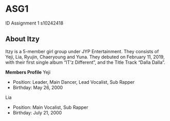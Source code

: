 # ASG1 
ID Assignment 1 s10242418

## About Itzy
Itzy is a 5-member girl group under JYP Entertainment. They consists of Yeji, Lia, Ryujin, Chaeryoung and Yuna. They debuted on February 11, 2019, with their first single album “IT’z Different”, and the Title Track “Dalla Dalla”. 

**Members Profile**
Yeji 
* Position: Leader, Main Dancer, Lead Vocalist, Sub Rapper
* Birthday: May 26, 2000

Lia
* Position: Main Vocalist, Sub Rapper
* Birthday: July 21, 2000



